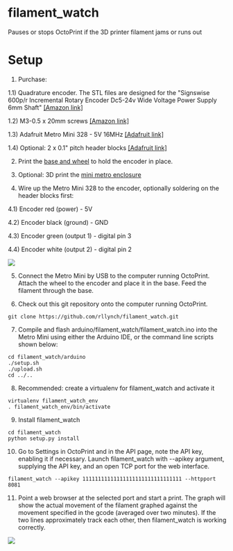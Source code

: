 # filament_watch

Pauses or stops OctoPrint if the 3D printer filament jams or runs out

# Setup

1) Purchase:

1.1) Quadrature encoder. The STL files are designed for the "Signswise 600p/r Incremental Rotary Encoder Dc5-24v Wide Voltage Power Supply 6mm Shaft" [[Amazon link]](http://www.amazon.com/gp/product/B00UTIFCVA?psc=1&redirect=true&ref_=oh_aui_detailpage_o09_s00)

1.2) M3-0.5 x 20mm screws [[Amazon link]](http://www.amazon.com/gp/product/B000FN21AO?psc=1&redirect=true&ref_=oh_aui_search_detailpage)

1.3) Adafruit Metro Mini 328 - 5V 16MHz [[Adafruit link]](http://www.adafruit.com/product/2590)

1.4) Optional: 2 x 0.1" pitch header blocks [[Adafruit link]](https://www.adafruit.com/products/2142)

2) Print the [base and wheel](http://www.thingiverse.com/thing:936521) to hold the encoder in place.

3) Optional: 3D print the [mini metro enclosure](http://www.thingiverse.com/thing:936519)

4) Wire up the Metro Mini 328 to the encoder, optionally soldering on the header blocks first:

4.1) Encoder red (power) - 5V

4.2) Encoder black (ground) - GND

4.3) Encoder green (output 1) - digital pin 3

4.4) Encoder white (output 2) - digital pin 2

![](https://github.com/rllynch/filament_watch/blob/master/images/metro_mini_328_wiring.jpg)

5) Connect the Metro Mini by USB to the computer running OctoPrint. Attach the wheel to the encoder and place it in the base. Feed the filament through the base.

6) Check out this git repository onto the computer running OctoPrint.

```
git clone https://github.com/rllynch/filament_watch.git
```

7) Compile and flash arduino/filament_watch/filament_watch.ino into the Metro Mini using either the Arduino IDE, or the command line scripts shown below:

```
cd filament_watch/arduino
./setup.sh
./upload.sh
cd ../..
```

8) Recommended: create a virtualenv for filament_watch and activate it

```
virtualenv filament_watch_env
. filament_watch_env/bin/activate
```

9) Install filament_watch

```
cd filament_watch
python setup.py install
```

10) Go to Settings in OctoPrint and in the API page, note the API key, enabling it if necessary. Launch filament_watch with --apikey argument, supplying the API key, and an open TCP port for the web interface.

```
filament_watch --apikey 11111111111111111111111111111111 --httpport 8081
```

11) Point a web browser at the selected port and start a print. The graph will show the actual movement of the filament graphed against the movement specified in the gcode (averaged over two minutes). If the two lines approximately track each other, then filament_watch is working correctly.

![](https://github.com/rllynch/filament_watch/blob/master/images/filament_watch_status.png)
